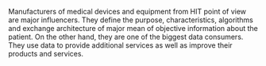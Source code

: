 Manufacturers of medical devices and equipment from HIT point of  view are major influencers. They define the purpose, characteristics, algorithms and exchange architecture of major mean of objective information about the patient. On the other hand, they are one of the biggest data consumers. They use data to provide additional services as well as improve their products and services.